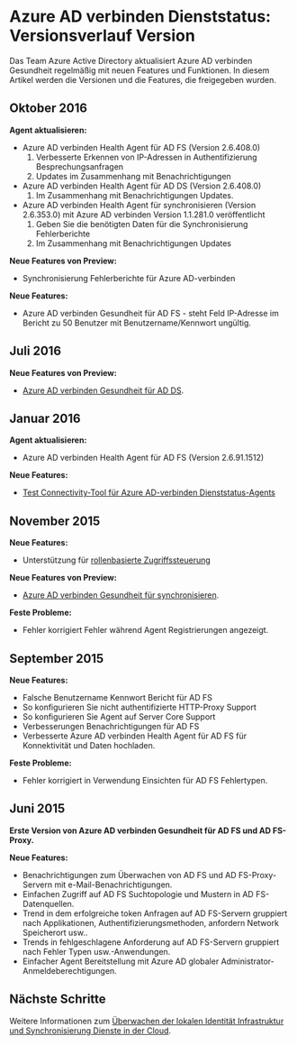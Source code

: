 <properties
    pageTitle="Azure AD verbinden Versionsverlauf Dienststatus"
    description="Dieses Dokument beschreibt die Versionen für Azure AD verbinden Gesundheit und was in diesen Versionen einbezogen wurde."
    services="active-directory"
    documentationCenter=""
    authors="karavar"
    manager="samueld"
    editor="curtand"/>

<tags
    ms.service="active-directory"
    ms.workload="identity"
    ms.tgt_pltfrm="na"
    ms.devlang="na"
    ms.topic="article"
    ms.date="10/18/2016"
    ms.author="vakarand"/>

# <a name="azure-ad-connect-health-version-release-history"></a>Azure AD verbinden Dienststatus: Versionsverlauf Version

Das Team Azure Active Directory aktualisiert Azure AD verbinden Gesundheit regelmäßig mit neuen Features und Funktionen. In diesem Artikel werden die Versionen und die Features, die freigegeben wurden.

## <a name="october-2016"></a>Oktober 2016
**Agent aktualisieren:**
- Azure AD verbinden Health Agent für AD FS \(Version 2.6.408.0\)
    1. Verbesserte Erkennen von IP-Adressen in Authentifizierung Besprechungsanfragen
    2. Updates im Zusammenhang mit Benachrichtigungen
- Azure AD verbinden Health Agent für AD DS (Version 2.6.408.0)
    1. Im Zusammenhang mit Benachrichtigungen Updates.
- Azure AD verbinden Health Agent für synchronisieren (Version 2.6.353.0) mit Azure AD verbinden Version 1.1.281.0 veröffentlicht
    1. Geben Sie die benötigten Daten für die Synchronisierung Fehlerberichte
    2. Im Zusammenhang mit Benachrichtigungen Updates

**Neue Features von Preview:**
- Synchronisierung Fehlerberichte für Azure AD-verbinden

**Neue Features:**
- Azure AD verbinden Gesundheit für AD FS - steht Feld IP-Adresse im Bericht zu 50 Benutzer mit Benutzername/Kennwort ungültig.

## <a name="july-2016"></a>Juli 2016

**Neue Features von Preview:**

- [Azure AD verbinden Gesundheit für AD DS](active-directory-aadconnect-health-adds.md).


## <a name="january-2016"></a>Januar 2016


**Agent aktualisieren:**

- Azure AD verbinden Health Agent für AD FS (Version 2.6.91.1512)


**Neue Features:**

- [Test Connectivity-Tool für Azure AD-verbinden Dienststatus-Agents](active-directory-aadconnect-health-agent-install.md#test-connectivity-to-azure-ad-connect-health-service)


## <a name="november-2015"></a>November 2015


**Neue Features:**

- Unterstützung für [rollenbasierte Zugriffssteuerung](active-directory-aadconnect-health-operations.md#manage-access-with-role-based-access-control)


**Neue Features von Preview:**

- [Azure AD verbinden Gesundheit für synchronisieren](active-directory-aadconnect-health-sync.md).

**Feste Probleme:**

- Fehler korrigiert Fehler während Agent Registrierungen angezeigt.

## <a name="september-2015"></a>September 2015

**Neue Features:**

- Falsche Benutzername Kennwort Bericht für AD FS
- So konfigurieren Sie nicht authentifizierte HTTP-Proxy Support
- So konfigurieren Sie Agent auf Server Core Support
- Verbesserungen Benachrichtigungen für AD FS
- Verbesserte Azure AD verbinden Health Agent für AD FS für Konnektivität und Daten hochladen.


**Feste Probleme:**

- Fehler korrigiert in Verwendung Einsichten für AD FS Fehlertypen.


## <a name="june-2015"></a>Juni 2015

**Erste Version von Azure AD verbinden Gesundheit für AD FS und AD FS-Proxy.**

**Neue Features:**

- Benachrichtigungen zum Überwachen von AD FS und AD FS-Proxy-Servern mit e-Mail-Benachrichtigungen.
- Einfachen Zugriff auf AD FS Suchtopologie und Mustern in AD FS-Datenquellen.
- Trend in dem erfolgreiche token Anfragen auf AD FS-Servern gruppiert nach Applikationen, Authentifizierungsmethoden, anfordern Network Speicherort usw..
- Trends in fehlgeschlagene Anforderung auf AD FS-Servern gruppiert nach Fehler Typen usw.-Anwendungen.
- Einfacher Agent Bereitstellung mit Azure AD globaler Administrator-Anmeldeberechtigungen.  




## <a name="next-steps"></a>Nächste Schritte
Weitere Informationen zum [Überwachen der lokalen Identität Infrastruktur und Synchronisierung Dienste in der Cloud](active-directory-aadconnect-health.md).
